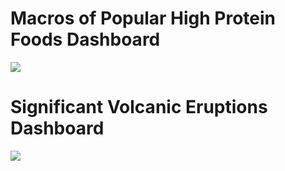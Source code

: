 # Macros of Popular High Protein Foods Dashboard

[![](https://sv1.img.in.th/M0G15.png)](https://jaiieth.github.io/Dashboard/)

# Significant Volcanic Eruptions Dashboard

[![](https://sv1.img.in.th/M0AxB.png)](https://datastudio.google.com/embed/reporting/8044b80f-2d42-451b-b8fe-ce38dd0c9784/page/k6Z9C)
